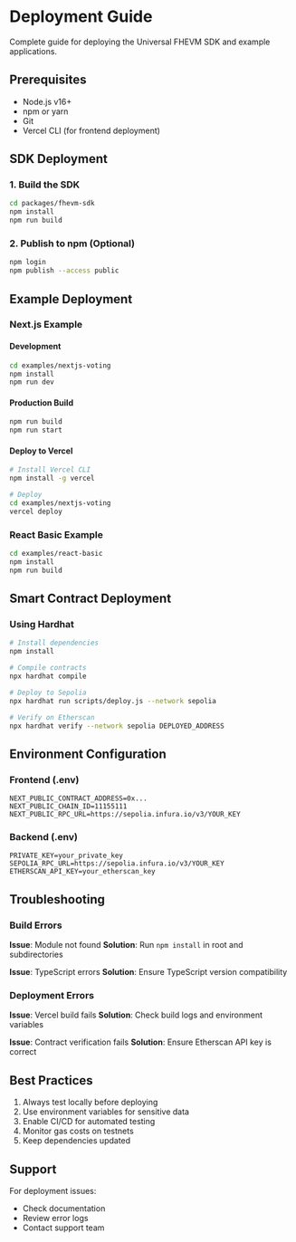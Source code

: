 # Deployment Guide

Complete guide for deploying the Universal FHEVM SDK and example applications.

## Prerequisites

- Node.js v16+
- npm or yarn
- Git
- Vercel CLI (for frontend deployment)

## SDK Deployment

### 1. Build the SDK

```bash
cd packages/fhevm-sdk
npm install
npm run build
```

### 2. Publish to npm (Optional)

```bash
npm login
npm publish --access public
```

## Example Deployment

### Next.js Example

#### Development

```bash
cd examples/nextjs-voting
npm install
npm run dev
```

#### Production Build

```bash
npm run build
npm run start
```

#### Deploy to Vercel

```bash
# Install Vercel CLI
npm install -g vercel

# Deploy
cd examples/nextjs-voting
vercel deploy
```

### React Basic Example

```bash
cd examples/react-basic
npm install
npm run build
```

## Smart Contract Deployment

### Using Hardhat

```bash
# Install dependencies
npm install

# Compile contracts
npx hardhat compile

# Deploy to Sepolia
npx hardhat run scripts/deploy.js --network sepolia

# Verify on Etherscan
npx hardhat verify --network sepolia DEPLOYED_ADDRESS
```

## Environment Configuration

### Frontend (.env)

```env
NEXT_PUBLIC_CONTRACT_ADDRESS=0x...
NEXT_PUBLIC_CHAIN_ID=11155111
NEXT_PUBLIC_RPC_URL=https://sepolia.infura.io/v3/YOUR_KEY
```

### Backend (.env)

```env
PRIVATE_KEY=your_private_key
SEPOLIA_RPC_URL=https://sepolia.infura.io/v3/YOUR_KEY
ETHERSCAN_API_KEY=your_etherscan_key
```

## Troubleshooting

### Build Errors

**Issue**: Module not found
**Solution**: Run `npm install` in root and subdirectories

**Issue**: TypeScript errors
**Solution**: Ensure TypeScript version compatibility

### Deployment Errors

**Issue**: Vercel build fails
**Solution**: Check build logs and environment variables

**Issue**: Contract verification fails
**Solution**: Ensure Etherscan API key is correct

## Best Practices

1. Always test locally before deploying
2. Use environment variables for sensitive data
3. Enable CI/CD for automated testing
4. Monitor gas costs on testnets
5. Keep dependencies updated

## Support

For deployment issues:
- Check documentation
- Review error logs
- Contact support team
